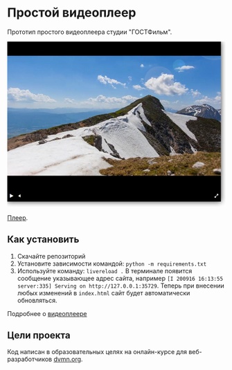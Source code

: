 # Простой видеоплеер

Прототип простого видеоплеера студии "ГОСТФильм".

![Screenshot](screenshot.jpg)

[Плеер](https://danceandfight.github.io/video-player/).

## Как установить

1. Скачайте репозиторий
2. Установите зависимости командой: `python -m requirements.txt`
3. Используйте команду: `livereload .` 
В терминале появится сообщение указывающее адрес сайта, например 
`[I 200916 16:13:55 server:335] Serving on http://127.0.0.1:35729`. Теперь при внесении любых изменений в `index.html` сайт будет автоматически обновляться.

Подробнее о [видеоплеере](https://github.com/devmanorg/video-player-jslib)


## Цели проекта

Код написан в образовательных целях на онлайн-курсе для веб-разработчиков [dvmn.org](https://dvmn.org/).